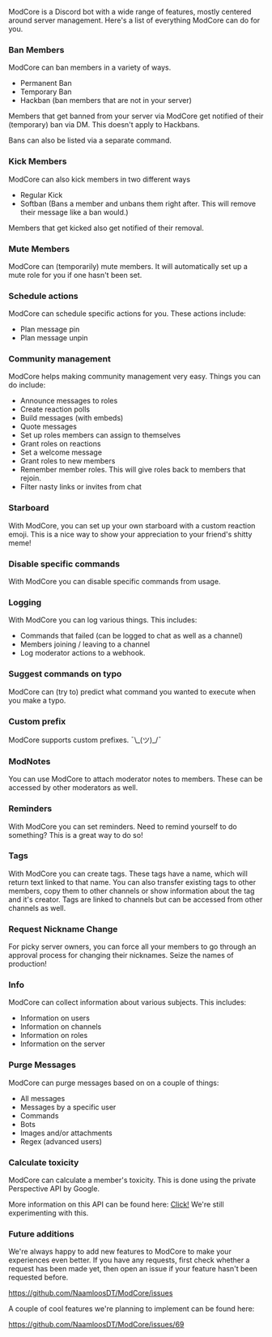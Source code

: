 ModCore is a Discord bot with a wide range of features, mostly centered around server management. Here's a list of everything ModCore can do for you.

### Ban Members
ModCore can ban members in a variety of ways.
- Permanent Ban
- Temporary Ban
- Hackban (ban members that are not in your server)

Members that get banned from your server via ModCore get notified of their (temporary) ban via DM. This doesn't apply to Hackbans.

Bans can also be listed via a separate command.

### Kick Members
ModCore can also kick members in two different ways
- Regular Kick
- Softban (Bans a member and unbans them right after. This will remove their message like a ban would.)

Members that get kicked also get notified of their removal.

### Mute Members
ModCore can (temporarily) mute members. It will automatically set up a mute role for you if one hasn't been set.

### Schedule actions
ModCore can schedule specific actions for you. These actions include:
- Plan message pin
- Plan message unpin

### Community management
ModCore helps making community management very easy. Things you can do include:
- Announce messages to roles
- Create reaction polls
- Build messages (with embeds)
- Quote messages
- Set up roles members can assign to themselves
- Grant roles on reactions
- Set a welcome message
- Grant roles to new members
- Remember member roles. This will give roles back to members that rejoin.
- Filter nasty links or invites from chat

### Starboard
With ModCore, you can set up your own starboard with a custom reaction emoji. This is a nice way to show your appreciation to your friend's shitty meme!

### Disable specific commands
With ModCore you can disable specific commands from usage.

### Logging
With ModCore you can log various things. This includes:
- Commands that failed (can be logged to chat as well as a channel)
- Members joining / leaving to a channel
- Log moderator actions to a webhook.

### Suggest commands on typo
ModCore can (try to) predict what command you wanted to execute when you make a typo.

### Custom prefix
ModCore supports custom prefixes. ¯\\\_(ツ)\_/¯

### ModNotes
You can use ModCore to attach moderator notes to members. These can be accessed by other moderators as well.

### Reminders
With ModCore you can set reminders. Need to remind yourself to do something? This is a great way to do so!

### Tags
With ModCore you can create tags. These tags have a name, which will return text linked to that name. You can also transfer existing tags to other members, copy them to other channels or show information about the tag and it's creator. Tags are linked to channels but can be accessed from other channels as well.

### Request Nickname Change
For picky server owners, you can force all your members to go through an approval process for changing their nicknames. Seize the names of production!

### Info
ModCore can collect information about various subjects. This includes:
- Information on users
- Information on channels
- Information on roles
- Information on the server

### Purge Messages
ModCore can purge messages based on on a couple of things:
- All messages
- Messages by a specific user
- Commands
- Bots
- Images and/or attachments
- Regex (advanced users)

### Calculate toxicity
ModCore can calculate a member's toxicity. This is done using the private Perspective API by Google.

More information on this API can be found here: [Click!](https://www.perspectiveapi.com/) We're still experimenting with this.

### Future additions
We're always happy to add new features to ModCore to make your experiences even better. If you have any requests, first check whether a request has been made yet, then open an issue if your feature hasn't been requested before.

https://github.com/NaamloosDT/ModCore/issues

A couple of cool features we're planning to implement can be found here:

https://github.com/NaamloosDT/ModCore/issues/69